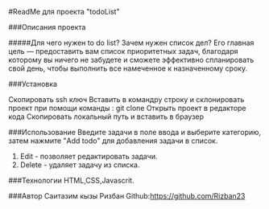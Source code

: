 #ReadMe для проекта "todoList"

###Описания проекта

#####Для чего нужен to do list?
Зачем нужен список дел? Его главная цель — предоставить вам список приоритетных задач, благодаря которому вы ничего не забудете и сможете эффективно спланировать свой день, чтобы выполнить все намеченное к назначенному сроку.

###Установка

 Скопировать ssh ключ Вставить в командру строку и склонировать проект при помощи команды : git clone Открыть проект в редакторе кода Скопировать локальный путь и вставить в браузер

 ###Использование
 Введите задачи в поле ввода и выберите категорию, затем нажмите "Add todo" для добавления задачи в список.
 1) Edit - позволяет редактировать задачи.
 2) Delete - удаляет задачу из списка.

 ###Технологии
  HTML,CSS,Javascrit.

  ###Автор
  Саитазим кызы Ризбан Github:https://github.com/Rizban23